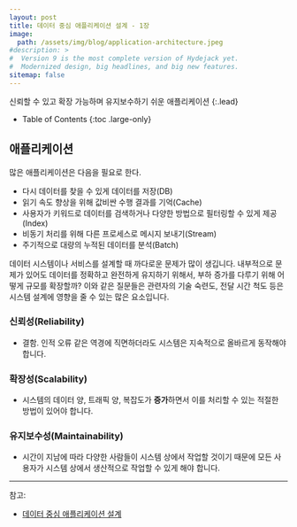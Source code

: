 ```yaml
---
layout: post
title: 데이터 중심 애플리케이션 설계 - 1장
image: 
  path: /assets/img/blog/application-architecture.jpeg
#description: >
#  Version 9 is the most complete version of Hydejack yet.
#  Modernized design, big headlines, and big new features.
sitemap: false
---
```


신뢰할 수 있고 확장 가능하며 유지보수하기 쉬운 애플리케이션 
{:.lead}

- Table of Contents
{:toc .large-only}

## 애플리케이션

많은 애플리케이션은 다음을 필요로 한다.

- 다시 데이터를 찾을 수 있게 데이터를 저장(DB)
- 읽기 속도 향상을 위해 값비싼 수행 결과를 기억(Cache)
- 사용자가 키워드로 데이터를 검색하거나 다양한 방법으로 필터링할 수 있게 제공(Index)
- 비동기 처리를 위해 다른 프로세스로 메시지 보내기(Stream)
- 주기적으로 대량의 누적된 데이터를 분석(Batch)

데이터 시스템이나 서비스를 설계할 때 까다로운 문제가 많이 생깁니다. 내부적으로 문제가 있어도 데이터를 정확하고 완전하게 유지하기 위해서,
부하 증가를 다루기 위해 어떻게 규모를 확장할까? 이와 같은 질문들은 관련자의 기술 숙련도, 전달 시간 척도 등은 시스템 설계에 영향을 줄 수 있는 많은 요소입니다.

### 신뢰성(Reliability)
- 결함. 인적 오류 같은 역경에 직면하더라도 시스템은 지속적으로 올바르게 동작해야 합니다.

### 확장성(Scalability)
- 시스템의 데이터 양, 트래픽 양, 복잡도가 **증가**하면서 이를 처리할 수 있는 적절한 방법이 있어야 합니다.

### 유지보수성(Maintainability)
- 시간이 지남에 따라 다양한 사람들이 시스템 상에서 작업할 것이기 때문에 모든 사용자가 시스템 상에서 생산적으로 작업할 수 있게 해야 합니다. 


---
참고: 
- [데이터 중심 애플리케이션 설계]()